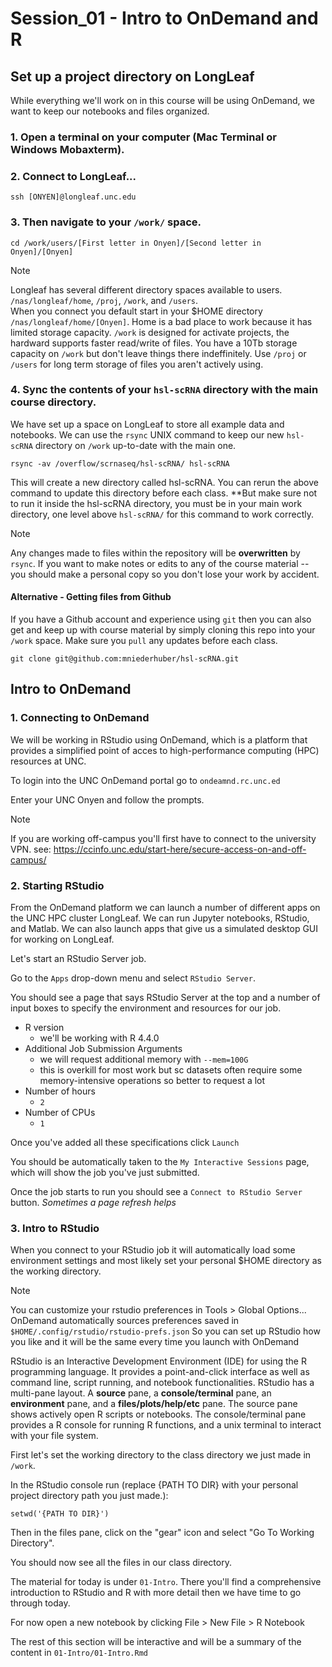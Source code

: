 # Session_01 - Intro to OnDemand and R

## Set up a project directory on LongLeaf

While everything we'll work on in this course will be using OnDemand, we want to keep our notebooks and files organized.

### 1. Open a terminal on your computer (Mac Terminal or Windows Mobaxterm). 

### 2. Connect to LongLeaf...
```
ssh [ONYEN]@longleaf.unc.edu
```

### 3. Then navigate to your `/work/` space.

```
cd /work/users/[First letter in Onyen]/[Second letter in Onyen]/[Onyen]
```

> [!NOTE]
> Longleaf has several different directory spaces available to users. 
> `/nas/longleaf/home`, `/proj`, `/work`, and `/users`.  
> When you connect you default start in your $HOME directory `/nas/longleaf/home/[Onyen]`.
> Home is a bad place to work because it has limited storage capacity.
> `/work` is designed for activate projects, the hardward supports faster read/write of files. You have a 10Tb storage capacity on `/work` but don't leave things there indeffinitely. 
> Use `/proj` or `/users` for long term storage of files you aren't actively using.  


### 4. Sync the contents of your `hsl-scRNA` directory with the main course directory.
We have set up a space on LongLeaf to store all example data and notebooks. We can use the `rsync` UNIX command to keep our new `hsl-scRNA` directory on `/work` up-to-date with the main one. 

```
rsync -av /overflow/scrnaseq/hsl-scRNA/ hsl-scRNA
```

This will create a new directory called hsl-scRNA. You can rerun the above command to update this directory before each class.
**But make sure not to run it inside the hsl-scRNA directory, you must be in your main work directory, one level above `hsl-scRNA/` for this command to work correctly.

>[!NOTE]
> Any changes made to files within the repository will be **overwritten** by `rsync`.
> If you want to make notes or edits to any of the course material -- you should make a personal copy so you don't lose your work by accident.

#### Alternative - Getting files from Github

If you have a Github account and experience using `git` then you can also get and keep up with course material by simply cloning this repo into your `/work` space. Make sure you `pull` any updates before each class. 

```
git clone git@github.com:mniederhuber/hsl-scRNA.git
```

## Intro to OnDemand

### 1. Connecting to OnDemand

We will be working in RStudio using OnDemand, which is a platform that provides a simplified point of acces to high-performance computing (HPC) resources at UNC.

To login into the UNC OnDemand portal go to `ondeamnd.rc.unc.ed`

Enter your UNC Onyen and follow the prompts. 

> [!NOTE] 
> If you are working off-campus you'll first have to connect to the university VPN. see: https://ccinfo.unc.edu/start-here/secure-access-on-and-off-campus/

### 2. Starting RStudio

From the OnDemand platform we can launch a number of different apps on the UNC HPC cluster LongLeaf. We can run Jupyter notebooks, RStudio, and Matlab. We can also launch apps that give us a simulated desktop GUI for working on LongLeaf.

Let's start an RStudio Server job. 

Go to the `Apps` drop-down menu and select `RStudio Server`.

You should see a page that says RStudio Server at the top and a number of input boxes to specify the environment and resources for our job. 

- R version 
    - we'll be working with R 4.4.0 
- Additional Job Submission Arguments
    - we will request additional memory with `--mem=100G`
    - this is overkill for most work but sc datasets often require some memory-intensive operations so better to request a lot
- Number of hours
    - `2`
- Number of CPUs
    - `1`

Once you've added all these specifications click `Launch`

You should be automatically taken to the `My Interactive Sessions` page, which will show the job you've just submitted. 

Once the job starts to run you should see a `Connect to RStudio Server` button. *Sometimes a page refresh helps*

### 3. Intro to RStudio

When you connect to your RStudio job it will automatically load some environment settings and most likely set your personal $HOME directory as the working directory.

> [!NOTE]
> You can customize your rstudio preferences in Tools > Global Options...
> OnDemand automatically sources preferences saved in `$HOME/.config/rstudio/rstudio-prefs.json` 
> So you can set up RStudio how you like and it will be the same every time you launch with OnDemand

RStudio is an Interactive Development Environment (IDE) for using the R programming language. It provides a point-and-click interface as well as command line, script running, and notebook functionalities. 
RStudio has a multi-pane layout. A **source** pane, a **console/terminal** pane, an **environment** pane, and a **files/plots/help/etc** pane. 
The source pane shows actively open R scripts or notebooks.
The console/terminal pane provides a R console for running R functions, and a unix terminal to interact with your file system. 

First let's set the working directory to the class directory we just made in `/work`. 

In the RStudio console run (replace {PATH TO DIR} with your personal project directory path you just made.):
```
setwd('{PATH TO DIR}')
```

Then in the files pane, click on the "gear" icon and select "Go To Working Directory".

You should now see all the files in our class directory.

The material for today is under `01-Intro`.
There you'll find a comprehensive introduction to RStudio and R with more detail then we have time to go through today. 

For now open a new notebook by clicking File > New File > R Notebook

The rest of this section will be interactive and will be a summary of the content in `01-Intro/01-Intro.Rmd`

